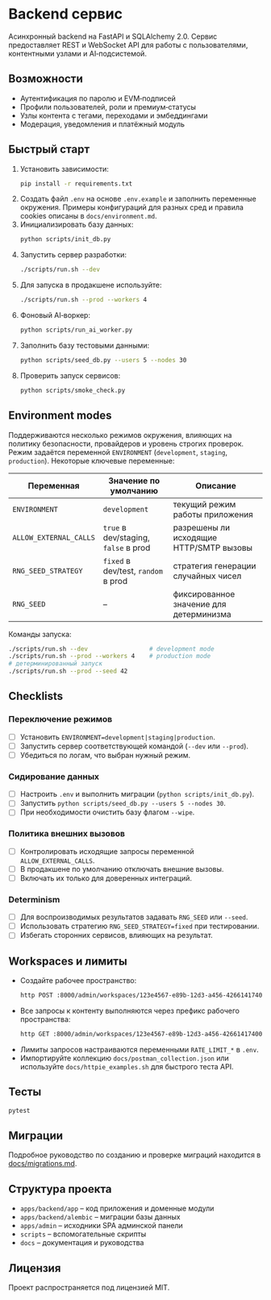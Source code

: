# Backend сервис

Асинхронный backend на FastAPI и SQLAlchemy 2.0. Сервис предоставляет REST и WebSocket API для работы с пользователями, контентными узлами и AI‑подсистемой.

## Возможности
- Аутентификация по паролю и EVM‑подписей
- Профили пользователей, роли и премиум‑статусы
- Узлы контента с тегами, переходами и эмбеддингами
- Модерация, уведомления и платёжный модуль

## Быстрый старт
1. Установить зависимости:
   ```bash
   pip install -r requirements.txt
   ```
2. Создать файл `.env` на основе `.env.example` и заполнить переменные окружения.
   Примеры конфигураций для разных сред и правила cookies описаны в `docs/environment.md`.
3. Инициализировать базу данных:
   ```bash
   python scripts/init_db.py
   ```
4. Запустить сервер разработки:
   ```bash
   ./scripts/run.sh --dev
   ```
5. Для запуска в продакшене используйте:
   ```bash
   ./scripts/run.sh --prod --workers 4
   ```
6. Фоновый AI‑воркер:
   ```bash
   python scripts/run_ai_worker.py
   ```
7. Заполнить базу тестовыми данными:
   ```bash
   python scripts/seed_db.py --users 5 --nodes 30
   ```
8. Проверить запуск сервисов:
   ```bash
   python scripts/smoke_check.py
   ```

## Environment modes

Поддерживаются несколько режимов окружения, влияющих на политику безопасности,
провайдеров и уровень строгих проверок. Режим задаётся переменной
`ENVIRONMENT` (`development`, `staging`, `production`). Некоторые ключевые
переменные:

| Переменная             | Значение по умолчанию                         | Описание                                         |
|------------------------|-----------------------------------------------|--------------------------------------------------|
| `ENVIRONMENT`          | `development`                                 | текущий режим работы приложения                  |
| `ALLOW_EXTERNAL_CALLS` | `true` в dev/staging, `false` в prod          | разрешены ли исходящие HTTP/SMTP вызовы          |
| `RNG_SEED_STRATEGY`    | `fixed` в dev/test, `random` в prod           | стратегия генерации случайных чисел              |
| `RNG_SEED`             | –                                             | фиксированное значение для детерминизма          |

Команды запуска:

```bash
./scripts/run.sh --dev                 # development mode
./scripts/run.sh --prod --workers 4    # production mode
# детерминированный запуск
./scripts/run.sh --prod --seed 42
```

## Checklists

### Переключение режимов
- [ ] Установить `ENVIRONMENT=development|staging|production`.
- [ ] Запустить сервер соответствующей командой (`--dev` или `--prod`).
- [ ] Убедиться по логам, что выбран нужный режим.

### Сидирование данных
- [ ] Настроить `.env` и выполнить миграции (`python scripts/init_db.py`).
- [ ] Запустить `python scripts/seed_db.py --users 5 --nodes 30`.
- [ ] При необходимости очистить базу флагом `--wipe`.

### Политика внешних вызовов
- [ ] Контролировать исходящие запросы переменной `ALLOW_EXTERNAL_CALLS`.
- [ ] В продакшене по умолчанию отключать внешние вызовы.
- [ ] Включать их только для доверенных интеграций.

### Determinism
- [ ] Для воспроизводимых результатов задавать `RNG_SEED` или `--seed`.
- [ ] Использовать стратегию `RNG_SEED_STRATEGY=fixed` при тестировании.
- [ ] Избегать сторонних сервисов, влияющих на результат.

## Workspaces и лимиты

- Создайте рабочее пространство:
  ```bash
  http POST :8000/admin/workspaces/123e4567-e89b-12d3-a456-426614174000 name=Demo slug=demo
  ```
- Все запросы к контенту выполняются через префикс рабочего пространства:
  ```bash
  http GET :8000/admin/workspaces/123e4567-e89b-12d3-a456-426614174000/nodes/all
  ```
- Лимиты запросов настраиваются переменными `RATE_LIMIT_*` в `.env`.
- Импортируйте коллекцию `docs/postman_collection.json` или используйте `docs/httpie_examples.sh` для быстрого теста API.

## Тесты
```bash
pytest
```

## Миграции

Подробное руководство по созданию и проверке миграций находится в [docs/migrations.md](docs/migrations.md).

## Структура проекта
- `apps/backend/app` – код приложения и доменные модули
- `apps/backend/alembic` – миграции базы данных
- `apps/admin` – исходники SPA админской панели
- `scripts` – вспомогательные скрипты
- `docs` – документация и руководства

## Лицензия
Проект распространяется под лицензией MIT.
